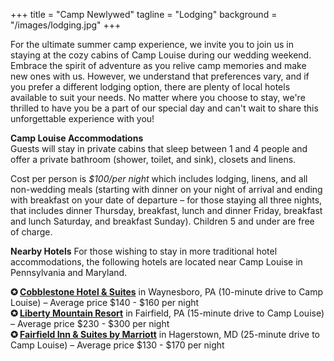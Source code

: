 +++
title = "Camp Newlywed"
tagline = "Lodging" 
background = "/images/lodging.jpg" 
+++

For the ultimate summer camp experience, we invite you to join us in staying at the cozy cabins of Camp Louise during our wedding weekend. Embrace the spirit of adventure as you relive camp memories and make new ones with us. However, we understand that preferences vary, and if you prefer a different lodging option, there are plenty of local hotels available to suit your needs. No matter where you choose to stay, we're thrilled to have you be a part of our special day and can't wait to share this unforgettable experience with you!  

**Camp Louise Accommodations**  
Guests will stay in private cabins that sleep between 1 and 4 people and offer a private bathroom (shower, toilet, and sink), closets and linens.  

Cost per person is *$100/per night* which includes lodging, linens, and all non-wedding meals (starting with dinner on your night of arrival and ending with breakfast on your date of departure – for those staying all three nights, that includes dinner Thursday, breakfast, lunch and dinner Friday, breakfast and lunch Saturday, and breakfast Sunday). Children 5 and under are free of charge. 

**Nearby Hotels**
For those wishing to stay in more traditional hotel accommodations, the following hotels are located near Camp Louise in Pennsylvania and Maryland. 

**&#10026; [Cobblestone Hotel & Suites](https://www.staycobblestone.com/pa/waynesboro/)** in Waynesboro, PA (10-minute drive to Camp Louise) – Average price $140 - $160 per night  
**&#10026; [Liberty Mountain Resort](https://www.libertymountainresort.com/)** in Fairfield, PA (15-minute drive to Camp Louise) – Average price $230 - $300 per night  
**&#10026; [Fairfield Inn & Suites by Marriott](https://www.marriott.com/en-us/hotels/hgrfi-fairfield-inn-and-suites-hagerstown/overview/?scid=f2ae0541-1279-4f24-b197-a979c79310b0)** in Hagerstown, MD (25-minute drive to Camp Louise) – Average price $130 - $170 per night



